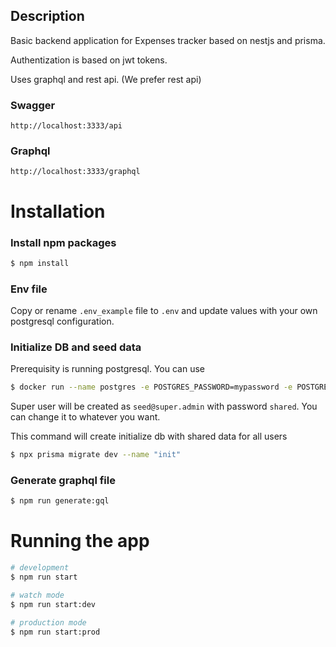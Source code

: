 ## Description

Basic backend application for Expenses tracker based on nestjs and prisma.

Authentization is based on jwt tokens.

Uses graphql and rest api. (We prefer rest api)

### Swagger
```
http://localhost:3333/api
```

### Graphql
```
http://localhost:3333/graphql
```

# Installation

### Install npm packages

```bash
$ npm install
```

### Env file

Copy or rename `.env_example` file to `.env` and update values with your own postgresql configuration.

### Initialize DB and seed data

Prerequisity is running postgresql. You can use
```bash
$ docker run --name postgres -e POSTGRES_PASSWORD=mypassword -e POSTGRES_DB=mydbname -e POSTGRES_USER=myuser -p 5432:5432 -d postgres
```

Super user will be created as `seed@super.admin` with password `shared`. You can change it to whatever you want.

This command will create initialize db with shared data for all users

```bash
$ npx prisma migrate dev --name "init"
```

### Generate graphql file

```bash
$ npm run generate:gql
```

# Running the app

```bash
# development
$ npm run start

# watch mode
$ npm run start:dev

# production mode
$ npm run start:prod
```
